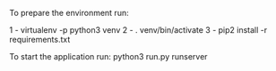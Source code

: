 To prepare the environment run:

1 - virtualenv -p python3 venv
2 - . venv/bin/activate
3 - pip2 install -r requirements.txt

To start the application run:
 python3 run.py runserver

 